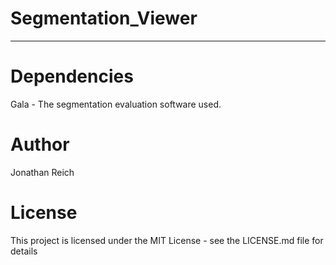 # Segmentation_Viewer
---------------------

# Dependencies

Gala - The segmentation evaluation software used.

# Author
Jonathan Reich

# License
This project is licensed under the MIT License - see the LICENSE.md file for details
